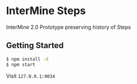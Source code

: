 # InterMine Steps

InterMine 2.0 Prototype preserving history of Steps

## Getting Started

```bash
$ npm install -d
$ npm start
```

Visit ``127.0.0.1:9034``
